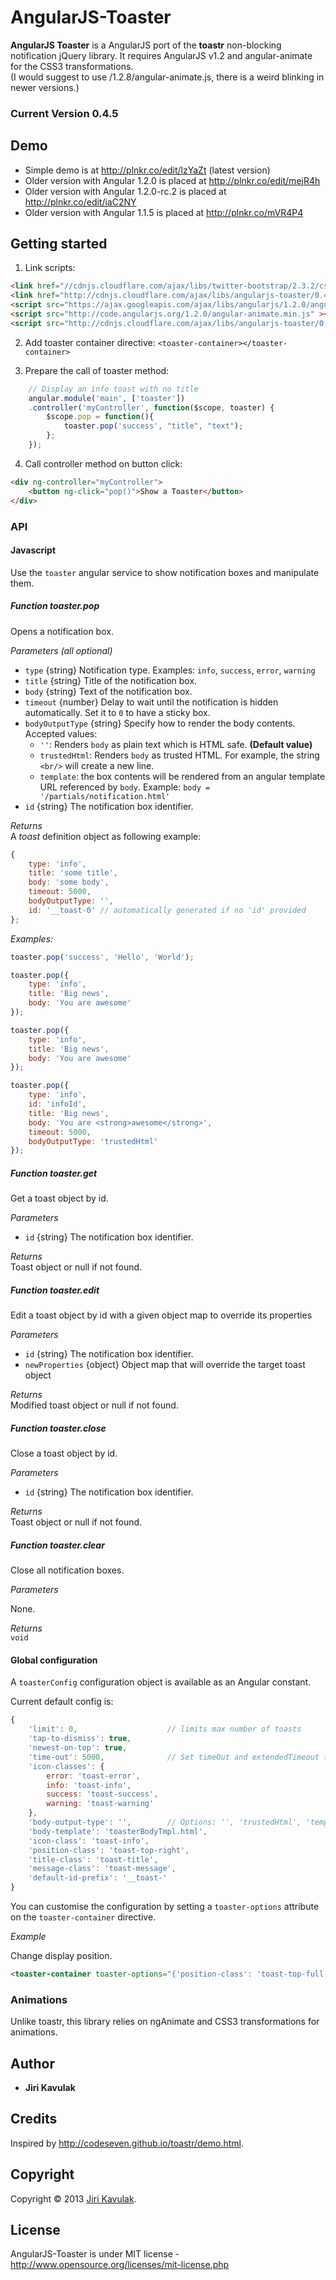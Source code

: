 AngularJS-Toaster
=================

**AngularJS Toaster** is a AngularJS port of the **toastr** non-blocking notification jQuery library. It requires AngularJS v1.2 and angular-animate for the CSS3 transformations.  
(I would suggest to use /1.2.8/angular-animate.js, there is a weird blinking in newer versions.)

### Current Version 0.4.5

## Demo
- Simple demo is at http://plnkr.co/edit/lzYaZt (latest version)
- Older version with Angular 1.2.0 is placed at http://plnkr.co/edit/mejR4h
- Older version with Angular 1.2.0-rc.2 is placed at http://plnkr.co/edit/iaC2NY
- Older version with Angular 1.1.5 is placed at http://plnkr.co/mVR4P4

## Getting started

1. Link scripts:
```html
<link href="//cdnjs.cloudflare.com/ajax/libs/twitter-bootstrap/2.3.2/css/bootstrap.min.css" rel="stylesheet" />
<link href="http://cdnjs.cloudflare.com/ajax/libs/angularjs-toaster/0.4.4/toaster.css" rel="stylesheet" />
<script src="https://ajax.googleapis.com/ajax/libs/angularjs/1.2.0/angular.min.js" ></script>
<script src="http://code.angularjs.org/1.2.0/angular-animate.min.js" ></script>
<script src="http://cdnjs.cloudflare.com/ajax/libs/angularjs-toaster/0.4.4/toaster.js"></script>
```

2. Add toaster container directive: `<toaster-container></toaster-container>`

3. Prepare the call of toaster method:
```js
	// Display an info toast with no title
	angular.module('main', ['toaster'])
	.controller('myController', function($scope, toaster) {
	    $scope.pop = function(){
	        toaster.pop('success', "title", "text");
	    };
	});
```
4. Call controller method on button click:
```html
<div ng-controller="myController">
    <button ng-click="pop()">Show a Toaster</button>
</div>
```

### API

#### Javascript

Use the `toaster` angular service to show notification boxes and manipulate them.

##### Function toaster.pop
Opens a notification box.

*Parameters (all optional)*

* `type` {string} Notification type. Examples: `info`, `success`, `error`, `warning`
* `title` {string} Title of the notification box.
* `body` {string} Text of the notification box.
* `timeout` {number} Delay to wait until the notification is hidden automatically.  Set it to `0` to have a sticky box.
* `bodyOutputType` {string} Specify how to render the body contents.  
  Accepted values: 
  * `''`:  Renders `body` as plain text which is HTML safe. **(Default value)**
  * `trustedHtml`: Renders `body` as trusted HTML. For example, the string `<br/>` will create a new line.
  * `template`: the box contents will be rendered from an angular template URL referenced by `body`. Example: `body = '/partials/notification.html'`
* `id` {string} The notification box identifier.

*Returns*  
A *toast* definition object as following example:

```js
{
	type: 'info',
	title: 'some title',
	body: 'some body',
	timeout: 5000,
	bodyOutputType: '',
	id: '__toast-0' // automatically generated if no 'id' provided
};
```

*Examples:*

```js
toaster.pop('success', 'Hello', 'World');

toaster.pop({
	type: 'info',
	title: 'Big news',
	body: 'You are awesome'
});

toaster.pop({
	type: 'info',
	title: 'Big news',
	body: 'You are awesome'
});

toaster.pop({
	type: 'info',
	id: 'infoId',
	title: 'Big news',
	body: 'You are <strong>awesome</strong>',
	timeout: 5000,
    bodyOutputType: 'trustedHtml'
});

```

##### Function toaster.get
Get a toast object by id.

*Parameters*

* `id` {string} The notification box identifier.

*Returns*  
Toast object or null if not found.

##### Function toaster.edit
Edit a toast object by id with a given object map to override its properties

*Parameters*

* `id` {string} The notification box identifier.
* `newProperties` {object} Object map that will override the target toast object

*Returns*  
Modified toast object or null if not found.

##### Function toaster.close
Close a toast object by id.

*Parameters*

* `id` {string} The notification box identifier.

*Returns*  
Toast object or null if not found.

##### Function toaster.clear
Close all notification boxes.

*Parameters*

None.

*Returns*  
`void`

#### Global configuration
A `toasterConfig` configuration object is available as an Angular constant.

Current default config is:

```js
{
    'limit': 0,                    // limits max number of toasts 
    'tap-to-dismiss': true,
    'newest-on-top': true,
    'time-out': 5000,              // Set timeOut and extendedTimeout to 0 to make it sticky
    'icon-classes': {
        error: 'toast-error',
        info: 'toast-info',
        success: 'toast-success',
        warning: 'toast-warning'
    },
    'body-output-type': '',        // Options: '', 'trustedHtml', 'template'
    'body-template': 'toasterBodyTmpl.html',
    'icon-class': 'toast-info',
    'position-class': 'toast-top-right',
    'title-class': 'toast-title',
    'message-class': 'toast-message',
    'default-id-prefix': '__toast-'
}
```

You can customise the configuration by setting a `toaster-options` attribute on the `toaster-container` directive.

*Example*

Change display position.
```html
<toaster-container toaster-options="{'position-class': 'toast-top-full-width'}"></toaster-container>
```

### Animations
Unlike toastr, this library relies on ngAnimate and CSS3 transformations for animations.

## Author
* **Jiri Kavulak**

## Credits
Inspired by http://codeseven.github.io/toastr/demo.html.

## Copyright
Copyright © 2013 [Jiri Kavulak](https://twitter.com/jirikavi).

## License 
AngularJS-Toaster is under MIT license - http://www.opensource.org/licenses/mit-license.php
